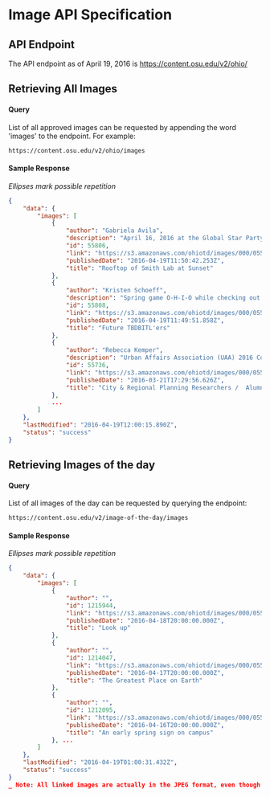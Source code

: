 # Image API Specification

## API Endpoint
The API endpoint as of April 19, 2016 is https://content.osu.edu/v2/ohio/

## Retrieving All Images

#### Query
List of all approved images can be requested by appending the word 'images' to the endpoint. For example:
```
https://content.osu.edu/v2/ohio/images
```

#### Sample Response
_Ellipses mark possible repetition_
```json
{
    "data": {
        "images": [
            {
                "author": "Gabriela Avila",
                "description": "April 16, 2016 at the Global Star Party held at the Ohio State Planetarium.",
                "id": 55806,
                "link": "https://s3.amazonaws.com/ohiotd/images/000/055/806/featured/_MG_2840.jpg?1460858935",
                "publishedDate": "2016-04-19T11:50:42.253Z",
                "title": "Rooftop of Smith Lab at Sunset"
            },
            {
                "author": "Kristen Schoeff",
                "description": "Spring game O-H-I-O while checking out the OSUMB's practice field.",
                "id": 55808,
                "link": "https://s3.amazonaws.com/ohiotd/images/000/055/808/featured/Spring_Game_2016_OHIO.jpg?1460984242",
                "publishedDate": "2016-04-19T11:49:51.858Z",
                "title": "Future TBDBITL'ers"
            },
            {
                "author": "Rebecca Kemper",
                "description": "Urban Affairs Association (UAA) 2016 Conference San Diego, California",
                "id": 55736,
                "link": "https://s3.amazonaws.com/ohiotd/images/000/055/736/featured/image.jpeg?1458364931",
                "publishedDate": "2016-03-21T17:29:56.626Z",
                "title": "City & Regional Planning Researchers /  Alumni "
            },
            ...
        ]
    },
    "lastModified": "2016-04-19T12:00:15.890Z",
    "status": "success"
}
```

## Retrieving Images of the day

#### Query
List of all images of the day can be requested by querying the endpoint:
```
https://content.osu.edu/v2/image-of-the-day/images
```

#### Sample Response
_Ellipses mark possible repetition_
```json
{
    "data": {
        "images": [
            {
                "author": "",
                "id": 1215944,
                "link": "https://s3.amazonaws.com/ohiotd/images/000/055/801/featured/blob?1460748009",
                "publishedDate": "2016-04-18T20:00:00.000Z",
                "title": "Look up"
            },
            {
                "author": "",
                "id": 1214047,
                "link": "https://s3.amazonaws.com/ohiotd/images/000/055/713/featured/blob?1457655908",
                "publishedDate": "2016-04-17T20:00:00.000Z",
                "title": "The Greatest Place on Earth"
            },
            {
                "author": "",
                "id": 1212095,
                "link": "https://s3.amazonaws.com/ohiotd/images/000/055/723/featured/blob?1458091074",
                "publishedDate": "2016-04-16T20:00:00.000Z",
                "title": "An early spring sign on campus"
            }, ...
        ]
    },
    "lastModified": "2016-04-19T01:00:31.432Z",
    "status": "success"
}
_ Note: All linked images are actually in the JPEG format, even though that is not specified in the URL _
